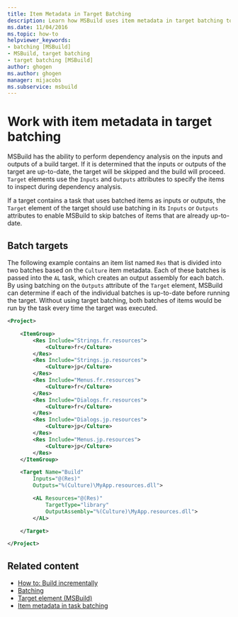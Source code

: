 ```yaml
---
title: Item Metadata in Target Batching
description: Learn how MSBuild uses item metadata in target batching to perform dependency analysis on the inputs and outputs of a build target.
ms.date: 11/04/2016
ms.topic: how-to
helpviewer_keywords:
- batching [MSBuild]
- MSBuild, target batching
- target batching [MSBuild]
author: ghogen
ms.author: ghogen
manager: mijacobs
ms.subservice: msbuild
---
```

# Work with item metadata in target batching

MSBuild has the ability to perform dependency analysis on the inputs and outputs of a build target. If it is determined that the inputs or outputs of the target are up-to-date, the target will be skipped and the build will proceed. `Target` elements use the `Inputs` and `Outputs` attributes to specify the items to inspect during dependency analysis.

If a target contains a task that uses batched items as inputs or outputs, the `Target` element of the target should use batching in its `Inputs` or `Outputs` attributes to enable MSBuild to skip batches of items that are already up-to-date.

## Batch targets

The following example contains an item list named `Res` that is divided into two batches based on the `Culture` item metadata. Each of these batches is passed into the `AL` task, which creates an output assembly for each batch. By using batching on the `Outputs` attribute of the `Target` element, MSBuild can determine if each of the individual batches is up-to-date before running the target. Without using target batching, both batches of items would be run by the task every time the target was executed.

```xml
<Project>

    <ItemGroup>
        <Res Include="Strings.fr.resources">
            <Culture>fr</Culture>
        </Res>
        <Res Include="Strings.jp.resources">
            <Culture>jp</Culture>
        </Res>
        <Res Include="Menus.fr.resources">
            <Culture>fr</Culture>
        </Res>
        <Res Include="Dialogs.fr.resources">
            <Culture>fr</Culture>
        </Res>
        <Res Include="Dialogs.jp.resources">
            <Culture>jp</Culture>
        </Res>
        <Res Include="Menus.jp.resources">
            <Culture>jp</Culture>
        </Res>
    </ItemGroup>

    <Target Name="Build"
        Inputs="@(Res)"
        Outputs="%(Culture)\MyApp.resources.dll">

        <AL Resources="@(Res)"
            TargetType="library"
            OutputAssembly="%(Culture)\MyApp.resources.dll">
        </AL>

    </Target>

</Project>
```

## Related content

- [How to: Build incrementally](../msbuild/how-to-build-incrementally.md)
- [Batching](../msbuild/msbuild-batching.md)
- [Target element (MSBuild)](../msbuild/target-element-msbuild.md)
- [Item metadata in task batching](../msbuild/item-metadata-in-task-batching.md)
